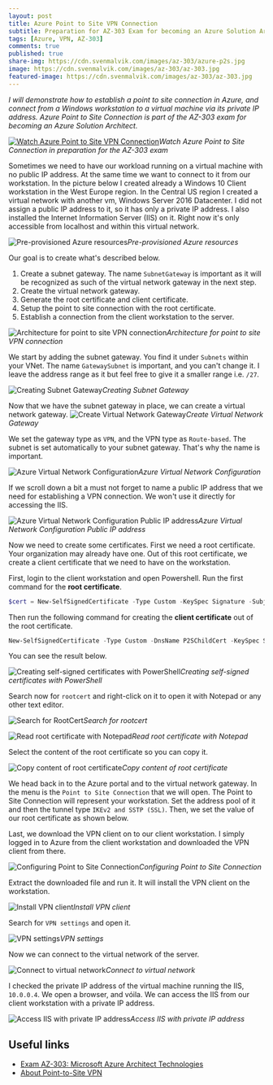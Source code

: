 ```yaml
---
layout: post
title: Azure Point to Site VPN Connection
subtitle: Preparation for AZ-303 Exam for becoming an Azure Solution Architect - VPN Connection
tags: [Azure, VPN, AZ-303]
comments: true
published: true
share-img: https://cdn.svenmalvik.com/images/az-303/azure-p2s.jpg
image: https://cdn.svenmalvik.com/images/az-303/az-303.jpg
featured-image: https://cdn.svenmalvik.com/images/az-303/az-303.jpg
---
```


*I will demonstrate how to establish a point to site connection in Azure, and connect from a Windows workstation to a virtual machine via its private IP address. Azure Point to Site Connection is part of the AZ-303 exam for becoming an Azure Solution Architect.*

[![Watch Azure Point to Site VPN Connection](https://cdn.svenmalvik.com/images/az-303/azure-p2s-yt.jpg "AZ-303: Azure Point to Site Connection")](https://www.youtube.com/watch?v=w1Sx9Jcwa0k)*Watch Azure Point to Site Connection in preparation for the AZ-303 exam*

Sometimes we need to have our workload running on a virtual machine with no public IP address. At the same time we want to connect to it from our workstation. In the picture below I created already a Windows 10 Client workstation in the West Europe region. In the Central US region I created a virtual network with another vm, Windows Server 2016 Datacenter. I did not assign a public IP address to it, so it has only a private IP address. I also installed the Internet Information Server (IIS) on it. Right now it's only accessible from localhost and within this virtual network.

![Pre-provisioned Azure resources](https://cdn.svenmalvik.com/images/az-303/az-303-p2s-1.jpg)*Pre-provisioned Azure resources*

Our goal is to create what's described below.

1. Create a subnet gateway. The name `SubnetGateway` is important as it will be recognized as such of the virtual network gateway in the next step.
1. Create the virtual network gateway.
1. Generate the root certificate and client certificate.
1. Setup the point to site connection with the root certificate.
1. Establish a connection from the client workstation to the server.

![Architecture for point to site VPN connection](https://cdn.svenmalvik.com/images/az-303/az-303-p2s-2.jpg)*Architecture for point to site VPN connection*

We start by adding the subnet gateway. You find it under `Subnets` within your VNet. The name `GatewaySubnet` is important, and you can't change it. I leave the address range as it but feel free to give it a smaller range i.e. `/27`.

![Creating Subnet Gateway](https://cdn.svenmalvik.com/images/az-303/az-303-p2s-3.jpg)*Creating Subnet Gateway*

Now that we have the subnet gateway in place, we can create a virtual network gateway.
![Create Virtual Network Gateway](https://cdn.svenmalvik.com/images/az-303/az-303-p2s-4.jpg)*Create Virtual Network Gateway*

We set the gateway type as `VPN`, and the VPN type as `Route-based`. The subnet is set automatically to your subnet gateway. That's why the name is important.

![Azure Virtual Network Configuration](https://cdn.svenmalvik.com/images/az-303/az-303-p2s-5.jpg)*Azure Virtual Network Configuration*

If we scroll down a bit a must not forget to name a public IP address that we need for establishing a VPN connection. We won't use it directly for accessing the IIS.

![Azure Virtual Network Configuration Public IP address](https://cdn.svenmalvik.com/images/az-303/az-303-p2s-6.jpg)*Azure Virtual Network Configuration Public IP address*

Now we need to create some certificates. First we need a root certificate. Your organization may already have one. Out of this root certificate, we create a client certificate that we need to have on the workstation. 

First, login to the client workstation and open Powershell. Run the first command for the **root certificate**.
```powershell
$cert = New-SelfSignedCertificate -Type Custom -KeySpec Signature -Subject "CN=RootCertificate" -KeyExportPolicy Exportable -HashAlgorithm sha256 -KeyLength 2048 -CertStoreLocation "Cert:\CurrentUser\My" -KeyUsageProperty Sign -KeyUsage CertSign
```

Then run the following command for creating the **client certificate** out of the root certificate.
```powershell
New-SelfSignedCertificate -Type Custom -DnsName P2SChildCert -KeySpec Signature -Subject "CN=ClientCertificate" -KeyExportPolicy Exportable -HashAlgorithm sha256 -KeyLength 2048 -CertStoreLocation "Cert:\CurrentUser\My" -Signer $cert
```

You can see the result below.

![Creating self-signed certificates with PowerShell](https://cdn.svenmalvik.com/images/az-303/az-303-p2s-7.jpg)*Creating self-signed certificates with PowerShell*

Search now for `rootcert` and right-click on it to open it with Notepad or any other text editor.

![Search for RootCert](https://cdn.svenmalvik.com/images/az-303/az-303-p2s-8.jpg)*Search for rootcert*

![Read root certificate with Notepad](https://cdn.svenmalvik.com/images/az-303/az-303-p2s-9.jpg)*Read root certificate with Notepad*

Select the content of the root certificate so you can copy it.

![Copy content of root certificate](https://cdn.svenmalvik.com/images/az-303/az-303-p2s-10.jpg)*Copy content of root certificate*

We head back in to the Azure portal and to the virtual network gateway. In the menu is the `Point to Site Connection` that we will open. The Point to Site Connection will represent your workstation. Set the address pool of it and then the tunnel type `IKEv2 and SSTP (SSL)`. Then, we set the value of our root certificate as shown below.

Last, we download the VPN client on to our client workstation. I simply logged in to Azure from the client workstation and downloaded the VPN client from there.

![Configuring Point to Site Connection](https://cdn.svenmalvik.com/images/az-303/az-303-p2s-11.jpg)*Configuring Point to Site Connection*

Extract the downloaded file and run it. It will install the VPN client on the workstation.

![Install VPN client](https://cdn.svenmalvik.com/images/az-303/az-303-p2s-12.jpg)*Install VPN client*

Search for `VPN settings` and open it.

![VPN settings](https://cdn.svenmalvik.com/images/az-303/az-303-p2s-13.jpg)*VPN settings*

Now we can connect to the virtual network of the server.

![Connect to virtual network](https://cdn.svenmalvik.com/images/az-303/az-303-p2s-14.jpg)*Connect to virtual network*

I checked the private IP address of the virtual machine running the IIS, `10.0.0.4`. We open a browser, and vóila. We can access the IIS from our client workstation with a private IP address.

![Access IIS with private IP address](https://cdn.svenmalvik.com/images/az-303/az-303-p2s-16.jpg)*Access IIS with private IP address*

## Useful links

- [Exam AZ-303: Microsoft Azure Architect Technologies](https://docs.microsoft.com/en-us/learn/certifications/exams/az-303?WT.mc_id=AZ-MVP-5004080)
- [About Point-to-Site VPN](https://docs.microsoft.com/en-us/azure/vpn-gateway/point-to-site-about?WT.mc_id=AZ-MVP-5004080)
